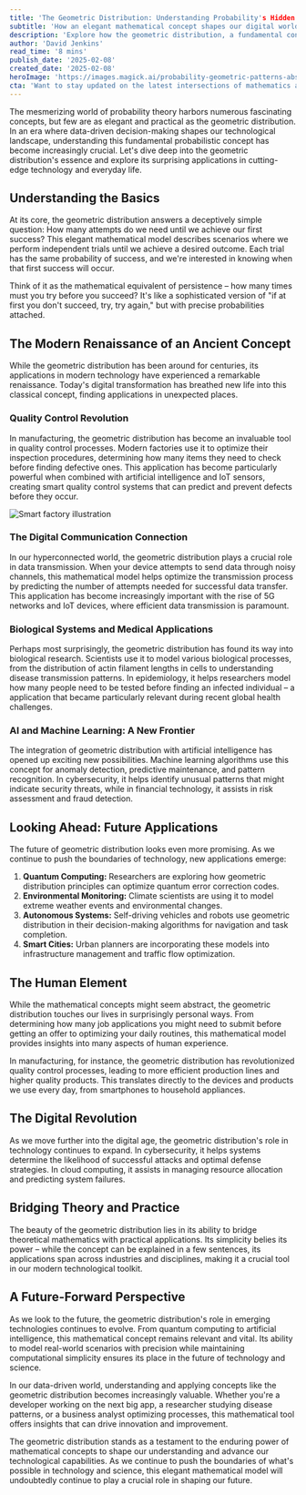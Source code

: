 ```yaml
---
title: 'The Geometric Distribution: Understanding Probability's Hidden Patterns in Modern Technology'
subtitle: 'How an elegant mathematical concept shapes our digital world'
description: 'Explore how the geometric distribution, a fundamental concept in probability theory, is revolutionizing modern technology from AI and machine learning to quality control and medical applications. This mathematical model's elegant simplicity belies its powerful impact on our digital world and future innovations.'
author: 'David Jenkins'
read_time: '8 mins'
publish_date: '2025-02-08'
created_date: '2025-02-08'
heroImage: 'https://images.magick.ai/probability-geometric-patterns-abstract.jpg'
cta: 'Want to stay updated on the latest intersections of mathematics and technology? Follow us on LinkedIn for more insights into how probability theory is shaping our digital future.'
---
```


The mesmerizing world of probability theory harbors numerous fascinating concepts, but few are as elegant and practical as the geometric distribution. In an era where data-driven decision-making shapes our technological landscape, understanding this fundamental probabilistic concept has become increasingly crucial. Let's dive deep into the geometric distribution's essence and explore its surprising applications in cutting-edge technology and everyday life.

## Understanding the Basics

At its core, the geometric distribution answers a deceptively simple question: How many attempts do we need until we achieve our first success? This elegant mathematical model describes scenarios where we perform independent trials until we achieve a desired outcome. Each trial has the same probability of success, and we're interested in knowing when that first success will occur.

Think of it as the mathematical equivalent of persistence – how many times must you try before you succeed? It's like a sophisticated version of "if at first you don't succeed, try, try again," but with precise probabilities attached.

## The Modern Renaissance of an Ancient Concept

While the geometric distribution has been around for centuries, its applications in modern technology have experienced a remarkable renaissance. Today's digital transformation has breathed new life into this classical concept, finding applications in unexpected places.

### Quality Control Revolution

In manufacturing, the geometric distribution has become an invaluable tool in quality control processes. Modern factories use it to optimize their inspection procedures, determining how many items they need to check before finding defective ones. This application has become particularly powerful when combined with artificial intelligence and IoT sensors, creating smart quality control systems that can predict and prevent defects before they occur.

![Smart factory illustration](https://images.magick.ai/smart-factory-ai.jpg)

### The Digital Communication Connection

In our hyperconnected world, the geometric distribution plays a crucial role in data transmission. When your device attempts to send data through noisy channels, this mathematical model helps optimize the transmission process by predicting the number of attempts needed for successful data transfer. This application has become increasingly important with the rise of 5G networks and IoT devices, where efficient data transmission is paramount.

### Biological Systems and Medical Applications

Perhaps most surprisingly, the geometric distribution has found its way into biological research. Scientists use it to model various biological processes, from the distribution of actin filament lengths in cells to understanding disease transmission patterns. In epidemiology, it helps researchers model how many people need to be tested before finding an infected individual – a application that became particularly relevant during recent global health challenges.

### AI and Machine Learning: A New Frontier

The integration of geometric distribution with artificial intelligence has opened up exciting new possibilities. Machine learning algorithms use this concept for anomaly detection, predictive maintenance, and pattern recognition. In cybersecurity, it helps identify unusual patterns that might indicate security threats, while in financial technology, it assists in risk assessment and fraud detection.

## Looking Ahead: Future Applications

The future of geometric distribution looks even more promising. As we continue to push the boundaries of technology, new applications emerge:

1. **Quantum Computing:** Researchers are exploring how geometric distribution principles can optimize quantum error correction codes.
2. **Environmental Monitoring:** Climate scientists are using it to model extreme weather events and environmental changes.
3. **Autonomous Systems:** Self-driving vehicles and robots use geometric distribution in their decision-making algorithms for navigation and task completion.
4. **Smart Cities:** Urban planners are incorporating these models into infrastructure management and traffic flow optimization.

## The Human Element

While the mathematical concepts might seem abstract, the geometric distribution touches our lives in surprisingly personal ways. From determining how many job applications you might need to submit before getting an offer to optimizing your daily routines, this mathematical model provides insights into many aspects of human experience.

In manufacturing, for instance, the geometric distribution has revolutionized quality control processes, leading to more efficient production lines and higher quality products. This translates directly to the devices and products we use every day, from smartphones to household appliances.

## The Digital Revolution

As we move further into the digital age, the geometric distribution's role in technology continues to expand. In cybersecurity, it helps systems determine the likelihood of successful attacks and optimal defense strategies. In cloud computing, it assists in managing resource allocation and predicting system failures.

## Bridging Theory and Practice

The beauty of the geometric distribution lies in its ability to bridge theoretical mathematics with practical applications. Its simplicity belies its power – while the concept can be explained in a few sentences, its applications span across industries and disciplines, making it a crucial tool in our modern technological toolkit.

## A Future-Forward Perspective

As we look to the future, the geometric distribution's role in emerging technologies continues to evolve. From quantum computing to artificial intelligence, this mathematical concept remains relevant and vital. Its ability to model real-world scenarios with precision while maintaining computational simplicity ensures its place in the future of technology and science.

In our data-driven world, understanding and applying concepts like the geometric distribution becomes increasingly valuable. Whether you're a developer working on the next big app, a researcher studying disease patterns, or a business analyst optimizing processes, this mathematical tool offers insights that can drive innovation and improvement.

The geometric distribution stands as a testament to the enduring power of mathematical concepts to shape our understanding and advance our technological capabilities. As we continue to push the boundaries of what's possible in technology and science, this elegant mathematical model will undoubtedly continue to play a crucial role in shaping our future.